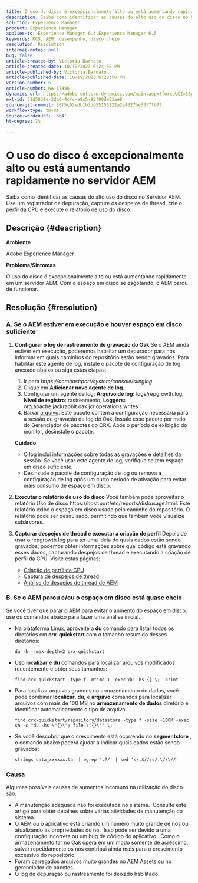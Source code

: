 ```yaml
---
title: O uso do disco é excepcionalmente alto ou está aumentando rapidamente no servidor AEM
description: Saiba como identificar as causas do alto uso do disco no Servidor AEM.
solution: Experience Manager
product: Experience Manager
applies-to: Experience Manager 6.4,Experience Manager 6.5
keywords: KCS, AEM, desempenho, disco cheio
resolution: Resolution
internal-notes: null
bug: false
article-created-by: Victoria Barnato
article-created-date: 10/19/2023 6:24:58 PM
article-published-by: Victoria Barnato
article-published-date: 10/19/2023 6:28:58 PM
version-number: 6
article-number: KA-17496
dynamics-url: https://adobe-ent.crm.dynamics.com/main.aspx?forceUCI=1&pagetype=entityrecord&etn=knowledgearticle&id=dd6b2ec9-ac6e-ee11-8df0-6045bd006793
exl-id: 51d503fe-3da6-4cfc-a8c5-95f80da51ae8
source-git-commit: 36f5c63edb1b3de55155222a2e4327be33f7fb7f
workflow-type: tm+mt
source-wordcount: '564'
ht-degree: 1%

---
```


# O uso do disco é excepcionalmente alto ou está aumentando rapidamente no servidor AEM


Saiba como identificar as causas do alto uso do disco no Servidor AEM. Use um registrador de depuração, capture os despejos de thread, crie o perfil da CPU e execute o relatório de uso do disco.

## Descrição {#description}


<b>Ambiente</b>

Adobe Experience Manager

<b>Problema/Sintomas</b>

O uso do disco é excepcionalmente alto ou está aumentando rapidamente em um servidor AEM. Com o espaço em disco se esgotando, o AEM parou de funcionar.




## Resolução {#resolution}


### <b>A. Se o AEM estiver em execução e houver espaço em disco suficiente</b>

1. <b>Configurar o log de rastreamento de gravação do Oak</b>    Se o AEM ainda estiver em execução, poderemos habilitar um depurador para nos informar em quais caminhos do repositório estão sendo gravados. Para habilitar este agente de log, instale o pacote de configuração de log anexado abaixo ou siga estas etapas:

   1. Ir para *https://aemhost:port/system/console/slinglog*
   2. Clique em <b>Adicionar novo agente de log</b>.
   3. Configurar um agente de log: <b>Arquivo de log:</b> logs/repgrowth.log, <b>Nível de registro</b>: rastreamento, <b>Loggers:</b> org.apache.jackrabbit.oak.jcr.operations.writes
   4. Baixar [arquivo](https://helpx.adobe.com/content/dam/help/en/experience-manager/kb/analyze-unusual-repository-growth/jcr:content/main-pars/download/log_repository_growth-1.zip).        Este pacote contém a configuração necessária para a sessão de gravação de log do Oak. Instale esse pacote por meio do Gerenciador de pacotes do CRX. Após o período de exibição do monitor, desinstale o pacote.

   <b>Cuidado</b>

   - O log inclui informações sobre todas as gravações e detalhes da sessão. Se você usar este agente de log, verifique se tem espaço em disco suficiente.
   - Desinstale o pacote de configuração de log ou remova a configuração de log após um curto período de ativação para evitar mais consumo de espaço em disco.
2. <b>Executar o relatório de uso do disco</b>    Você também pode aproveitar o relatório Uso de disco https://host:port/etc/reports/diskusage.html. Este relatório exibe o espaço em disco usado pelo caminho do repositório. O relatório pode ser pesquisado, permitindo que também você visualize subárvores.
3. <b>Capturar despejos de thread e executar a criação de perfil</b>    Depois de usar o repgrowth.log para ter uma ideia de quais dados estão sendo gravados, podemos obter informações sobre qual código está gravando esses dados, capturando despejos de thread e executando a criação de perfil da CPU. Visite estas páginas:

   - [Criação de perfil da CPU](https://experienceleague.adobe.com/docs/experience-cloud-kcs/kbarticles/KA-17499.html?lang=en)
   - [Captura de despejos de thread](https://experienceleague.adobe.com/docs/experience-cloud-kcs/kbarticles/KA-17452.html?lang=en)
   - [Análise de despejos de thread de AEM](https://experienceleague.adobe.com/docs/experience-cloud-kcs/kbarticles/KA-16458.html?lang=en)


### <b>B. Se o AEM parou e/ou o espaço em disco está quase cheio</b>

Se você tiver que parar o AEM para evitar o aumento do espaço em disco, use os comandos abaixo para fazer uma análise inicial.

- Na plataforma Linux, aproveite a <b>du</b> comando para listar todos os diretórios em <b>crx-quickstart</b> com o tamanho resumido desses diretórios:<br>

  ```
  du -h --max-depth=2 crx-quickstart
  ```


- Uso <b>localizar</b> e <b>du</b> comandos para localizar arquivos modificados recentemente e obter seus tamanhos:<br>

  ```
  find crx-quickstart -type f -mtime 1 -exec du -hs {} \; -print
  ```


- Para localizar arquivos grandes no armazenamento de dados, você pode combinar <b>localizar</b>, <b>du</b>, e <b>arquivo</b> comandos para localizar arquivos com mais de 100 MB no <b>armazenamento de dados</b> diretório e identificar automaticamente o tipo de arquivo:<br>

  ```
  find crx-quickstart/repository/datastore -type f -size +100M -exec sh -c "du -hs \"{}\"; file \"{}\"" \;
  ```


- Se você descobrir que o crescimento está ocorrendo no <b>segmentstore</b> , o comando abaixo poderá ajudar a indicar quais dados estão sendo gravados:<br>

  ```
  strings data_xxxxxx.tar | egrep '.?/' | sed 's/.$//;s/.\//\//'
  ```


### <b>Causa</b>

Algumas possíveis causas de aumentos incomuns na utilização do disco são:

- A manutenção adequada não foi executada no sistema.  Consulte este artigo para obter detalhes sobre várias atividades de manutenção do sistema.
- O AEM ou o aplicativo está criando um número muito grande de nós ou atualizando as propriedades do nó.  Isso pode ser devido a uma configuração incorreta ou um bug de código do aplicativo.  Como o armazenamento tar no Oak opera em um modo somente de acréscimo, salvar repetidamente os nós contribui ainda mais para o crescimento excessivo do repositório.
- Foram carregados arquivos muito grandes no AEM Assets ou no gerenciador de pacotes.
- O log de depuração ou rastreamento foi deixado habilitado.
